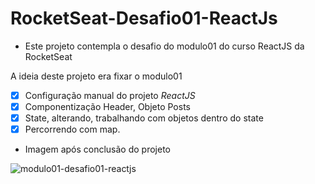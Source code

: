 # RocketSeat-Desafio01-ReactJs

* Este projeto contempla o desafio do modulo01 do curso ReactJS da RocketSeat

A ideia deste projeto  era fixar o modulo01
- [x] Configuração manual do projeto *ReactJS*
- [x] Componentização Header, Objeto Posts
- [x] State, alterando, trabalhando com objetos dentro do state
- [x] Percorrendo com map.

* Imagem após conclusão do projeto

![modulo01-desafio01-reactjs](https://user-images.githubusercontent.com/19477370/59863041-5726a180-935a-11e9-9ce4-54d982a61256.png)
